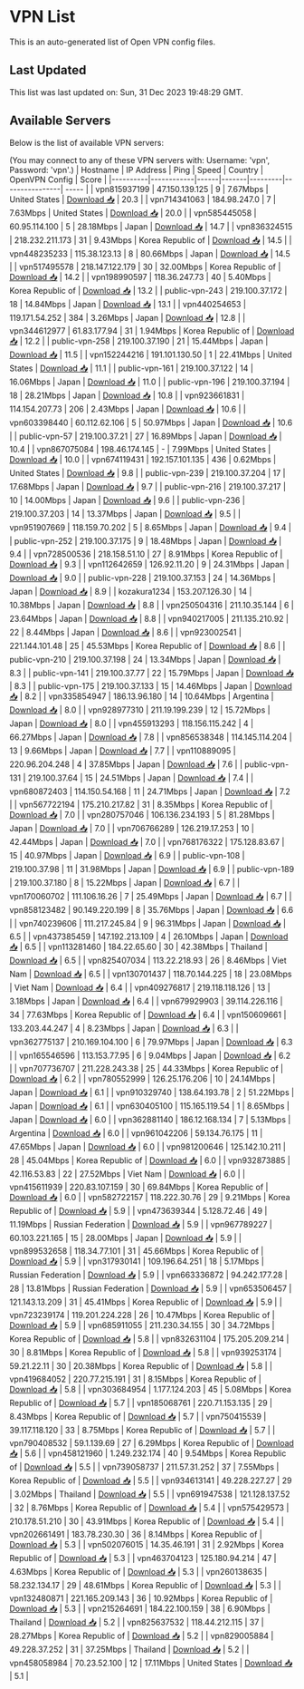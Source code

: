 # VPN List

This is an auto-generated list of Open VPN config files.

## Last Updated

This list was last updated on: Sun, 31 Dec 2023 19:48:29 GMT.

## Available Servers

Below is the list of available VPN servers:

(You may connect to any of these VPN servers with: Username: 'vpn', Password: 'vpn'.)
| Hostname | IP Address | Ping | Speed | Country | OpenVPN Config | Score |
|----------|------------|------|-------|---------|----------------| ----- |
| vpn815937199 | 47.150.139.125 | 9 | 7.67Mbps | United States | [Download 📥](./configs/server_0_US.ovpn) | 20.3 |
| vpn714341063 | 184.98.247.0 | 7 | 7.63Mbps | United States | [Download 📥](./configs/server_1_US.ovpn) | 20.0 |
| vpn585445058 | 60.95.114.100 | 5 | 28.18Mbps | Japan | [Download 📥](./configs/server_2_JP.ovpn) | 14.7 |
| vpn836324515 | 218.232.211.173 | 31 | 9.43Mbps | Korea Republic of | [Download 📥](./configs/server_3_KR.ovpn) | 14.5 |
| vpn448235233 | 115.38.123.13 | 8 | 80.66Mbps | Japan | [Download 📥](./configs/server_4_JP.ovpn) | 14.5 |
| vpn517495578 | 218.147.122.179 | 30 | 32.00Mbps | Korea Republic of | [Download 📥](./configs/server_5_KR.ovpn) | 14.2 |
| vpn198990597 | 118.36.247.73 | 40 | 5.40Mbps | Korea Republic of | [Download 📥](./configs/server_6_KR.ovpn) | 13.2 |
| public-vpn-243 | 219.100.37.172 | 18 | 14.84Mbps | Japan | [Download 📥](./configs/server_7_JP.ovpn) | 13.1 |
| vpn440254653 | 119.171.54.252 | 384 | 3.26Mbps | Japan | [Download 📥](./configs/server_8_JP.ovpn) | 12.8 |
| vpn344612977 | 61.83.177.94 | 31 | 1.94Mbps | Korea Republic of | [Download 📥](./configs/server_9_KR.ovpn) | 12.2 |
| public-vpn-258 | 219.100.37.190 | 21 | 15.44Mbps | Japan | [Download 📥](./configs/server_10_JP.ovpn) | 11.5 |
| vpn152244216 | 191.101.130.50 | 1 | 22.41Mbps | United States | [Download 📥](./configs/server_11_US.ovpn) | 11.1 |
| public-vpn-161 | 219.100.37.122 | 14 | 16.06Mbps | Japan | [Download 📥](./configs/server_12_JP.ovpn) | 11.0 |
| public-vpn-196 | 219.100.37.194 | 18 | 28.21Mbps | Japan | [Download 📥](./configs/server_13_JP.ovpn) | 10.8 |
| vpn923661831 | 114.154.207.73 | 206 | 2.43Mbps | Japan | [Download 📥](./configs/server_14_JP.ovpn) | 10.6 |
| vpn603398440 | 60.112.62.106 | 5 | 50.97Mbps | Japan | [Download 📥](./configs/server_15_JP.ovpn) | 10.6 |
| public-vpn-57 | 219.100.37.21 | 27 | 16.89Mbps | Japan | [Download 📥](./configs/server_16_JP.ovpn) | 10.4 |
| vpn867075084 | 198.46.174.145 | - | 7.99Mbps | United States | [Download 📥](./configs/server_17_US.ovpn) | 10.0 |
| vpn674119431 | 192.157.101.135 | 436 | 0.62Mbps | United States | [Download 📥](./configs/server_18_US.ovpn) | 9.8 |
| public-vpn-239 | 219.100.37.204 | 17 | 17.68Mbps | Japan | [Download 📥](./configs/server_19_JP.ovpn) | 9.7 |
| public-vpn-216 | 219.100.37.217 | 10 | 14.00Mbps | Japan | [Download 📥](./configs/server_20_JP.ovpn) | 9.6 |
| public-vpn-236 | 219.100.37.203 | 14 | 13.37Mbps | Japan | [Download 📥](./configs/server_21_JP.ovpn) | 9.5 |
| vpn951907669 | 118.159.70.202 | 5 | 8.65Mbps | Japan | [Download 📥](./configs/server_22_JP.ovpn) | 9.4 |
| public-vpn-252 | 219.100.37.175 | 9 | 18.48Mbps | Japan | [Download 📥](./configs/server_23_JP.ovpn) | 9.4 |
| vpn728500536 | 218.158.51.10 | 27 | 8.91Mbps | Korea Republic of | [Download 📥](./configs/server_24_KR.ovpn) | 9.3 |
| vpn112642659 | 126.92.11.20 | 9 | 24.31Mbps | Japan | [Download 📥](./configs/server_25_JP.ovpn) | 9.0 |
| public-vpn-228 | 219.100.37.153 | 24 | 14.36Mbps | Japan | [Download 📥](./configs/server_26_JP.ovpn) | 8.9 |
| kozakura1234 | 153.207.126.30 | 14 | 10.38Mbps | Japan | [Download 📥](./configs/server_27_JP.ovpn) | 8.8 |
| vpn250504316 | 211.10.35.144 | 6 | 23.64Mbps | Japan | [Download 📥](./configs/server_28_JP.ovpn) | 8.8 |
| vpn940217005 | 211.135.210.92 | 22 | 8.44Mbps | Japan | [Download 📥](./configs/server_29_JP.ovpn) | 8.6 |
| vpn923002541 | 221.144.101.48 | 25 | 45.53Mbps | Korea Republic of | [Download 📥](./configs/server_30_KR.ovpn) | 8.6 |
| public-vpn-210 | 219.100.37.198 | 24 | 13.34Mbps | Japan | [Download 📥](./configs/server_31_JP.ovpn) | 8.3 |
| public-vpn-141 | 219.100.37.77 | 22 | 15.79Mbps | Japan | [Download 📥](./configs/server_32_JP.ovpn) | 8.3 |
| public-vpn-175 | 219.100.37.133 | 15 | 14.46Mbps | Japan | [Download 📥](./configs/server_33_JP.ovpn) | 8.2 |
| vpn335854947 | 186.13.96.180 | 14 | 10.64Mbps | Argentina | [Download 📥](./configs/server_34_AR.ovpn) | 8.0 |
| vpn928977310 | 211.19.199.239 | 12 | 15.72Mbps | Japan | [Download 📥](./configs/server_35_JP.ovpn) | 8.0 |
| vpn455913293 | 118.156.115.242 | 4 | 66.27Mbps | Japan | [Download 📥](./configs/server_36_JP.ovpn) | 7.8 |
| vpn856538348 | 114.145.114.204 | 13 | 9.66Mbps | Japan | [Download 📥](./configs/server_37_JP.ovpn) | 7.7 |
| vpn110889095 | 220.96.204.248 | 4 | 37.85Mbps | Japan | [Download 📥](./configs/server_38_JP.ovpn) | 7.6 |
| public-vpn-131 | 219.100.37.64 | 15 | 24.51Mbps | Japan | [Download 📥](./configs/server_39_JP.ovpn) | 7.4 |
| vpn680872403 | 114.150.54.168 | 11 | 24.71Mbps | Japan | [Download 📥](./configs/server_40_JP.ovpn) | 7.2 |
| vpn567722194 | 175.210.217.82 | 31 | 8.35Mbps | Korea Republic of | [Download 📥](./configs/server_41_KR.ovpn) | 7.0 |
| vpn280757046 | 106.136.234.193 | 5 | 81.28Mbps | Japan | [Download 📥](./configs/server_42_JP.ovpn) | 7.0 |
| vpn706766289 | 126.219.17.253 | 10 | 42.44Mbps | Japan | [Download 📥](./configs/server_43_JP.ovpn) | 7.0 |
| vpn768176322 | 175.128.83.67 | 15 | 40.97Mbps | Japan | [Download 📥](./configs/server_44_JP.ovpn) | 6.9 |
| public-vpn-108 | 219.100.37.98 | 11 | 31.98Mbps | Japan | [Download 📥](./configs/server_45_JP.ovpn) | 6.9 |
| public-vpn-189 | 219.100.37.180 | 8 | 15.22Mbps | Japan | [Download 📥](./configs/server_46_JP.ovpn) | 6.7 |
| vpn170060702 | 111.106.16.26 | 7 | 25.49Mbps | Japan | [Download 📥](./configs/server_47_JP.ovpn) | 6.7 |
| vpn858123482 | 90.149.220.199 | 8 | 35.76Mbps | Japan | [Download 📥](./configs/server_48_JP.ovpn) | 6.6 |
| vpn740239606 | 111.217.245.84 | 9 | 96.31Mbps | Japan | [Download 📥](./configs/server_49_JP.ovpn) | 6.5 |
| vpn437385459 | 147.192.213.109 | 4 | 26.10Mbps | Japan | [Download 📥](./configs/server_50_JP.ovpn) | 6.5 |
| vpn113281460 | 184.22.65.60 | 30 | 42.38Mbps | Thailand | [Download 📥](./configs/server_51_TH.ovpn) | 6.5 |
| vpn825407034 | 113.22.218.93 | 26 | 8.46Mbps | Viet Nam | [Download 📥](./configs/server_52_VN.ovpn) | 6.5 |
| vpn130701437 | 118.70.144.225 | 18 | 23.08Mbps | Viet Nam | [Download 📥](./configs/server_53_VN.ovpn) | 6.4 |
| vpn409276817 | 219.118.118.126 | 13 | 3.18Mbps | Japan | [Download 📥](./configs/server_54_JP.ovpn) | 6.4 |
| vpn679929903 | 39.114.226.116 | 34 | 77.63Mbps | Korea Republic of | [Download 📥](./configs/server_55_KR.ovpn) | 6.4 |
| vpn150609661 | 133.203.44.247 | 4 | 8.23Mbps | Japan | [Download 📥](./configs/server_56_JP.ovpn) | 6.3 |
| vpn362775137 | 210.169.104.100 | 6 | 79.97Mbps | Japan | [Download 📥](./configs/server_57_JP.ovpn) | 6.3 |
| vpn165546596 | 113.153.77.95 | 6 | 9.04Mbps | Japan | [Download 📥](./configs/server_58_JP.ovpn) | 6.2 |
| vpn707736707 | 211.228.243.38 | 25 | 44.33Mbps | Korea Republic of | [Download 📥](./configs/server_59_KR.ovpn) | 6.2 |
| vpn780552999 | 126.25.176.206 | 10 | 24.14Mbps | Japan | [Download 📥](./configs/server_60_JP.ovpn) | 6.1 |
| vpn910329740 | 138.64.193.78 | 2 | 51.22Mbps | Japan | [Download 📥](./configs/server_61_JP.ovpn) | 6.1 |
| vpn630405100 | 115.165.119.54 | 1 | 8.65Mbps | Japan | [Download 📥](./configs/server_62_JP.ovpn) | 6.0 |
| vpn362881140 | 186.12.168.134 | 7 | 5.13Mbps | Argentina | [Download 📥](./configs/server_63_AR.ovpn) | 6.0 |
| vpn961042206 | 59.134.76.175 | 11 | 47.65Mbps | Japan | [Download 📥](./configs/server_64_JP.ovpn) | 6.0 |
| vpn981200646 | 125.142.10.211 | 28 | 45.04Mbps | Korea Republic of | [Download 📥](./configs/server_65_KR.ovpn) | 6.0 |
| vpn932873885 | 42.116.53.83 | 22 | 27.52Mbps | Viet Nam | [Download 📥](./configs/server_66_VN.ovpn) | 6.0 |
| vpn415611939 | 220.83.107.159 | 30 | 69.84Mbps | Korea Republic of | [Download 📥](./configs/server_67_KR.ovpn) | 6.0 |
| vpn582722157 | 118.222.30.76 | 29 | 9.21Mbps | Korea Republic of | [Download 📥](./configs/server_68_KR.ovpn) | 5.9 |
| vpn473639344 | 5.128.72.46 | 49 | 11.19Mbps | Russian Federation | [Download 📥](./configs/server_69_RU.ovpn) | 5.9 |
| vpn967789227 | 60.103.221.165 | 15 | 28.00Mbps | Japan | [Download 📥](./configs/server_70_JP.ovpn) | 5.9 |
| vpn899532658 | 118.34.77.101 | 31 | 45.66Mbps | Korea Republic of | [Download 📥](./configs/server_71_KR.ovpn) | 5.9 |
| vpn317930141 | 109.196.64.251 | 18 | 5.17Mbps | Russian Federation | [Download 📥](./configs/server_72_RU.ovpn) | 5.9 |
| vpn663336872 | 94.242.177.28 | 28 | 13.81Mbps | Russian Federation | [Download 📥](./configs/server_73_RU.ovpn) | 5.9 |
| vpn653506457 | 121.143.13.209 | 31 | 45.41Mbps | Korea Republic of | [Download 📥](./configs/server_74_KR.ovpn) | 5.9 |
| vpn723239174 | 119.201.224.228 | 26 | 10.47Mbps | Korea Republic of | [Download 📥](./configs/server_75_KR.ovpn) | 5.9 |
| vpn685911055 | 211.230.34.155 | 30 | 34.72Mbps | Korea Republic of | [Download 📥](./configs/server_76_KR.ovpn) | 5.8 |
| vpn832631104 | 175.205.209.214 | 30 | 8.81Mbps | Korea Republic of | [Download 📥](./configs/server_77_KR.ovpn) | 5.8 |
| vpn939253174 | 59.21.22.11 | 30 | 20.38Mbps | Korea Republic of | [Download 📥](./configs/server_78_KR.ovpn) | 5.8 |
| vpn419684052 | 220.77.215.191 | 31 | 8.15Mbps | Korea Republic of | [Download 📥](./configs/server_79_KR.ovpn) | 5.8 |
| vpn303684954 | 1.177.124.203 | 45 | 5.08Mbps | Korea Republic of | [Download 📥](./configs/server_80_KR.ovpn) | 5.7 |
| vpn185068761 | 220.71.153.135 | 29 | 8.43Mbps | Korea Republic of | [Download 📥](./configs/server_81_KR.ovpn) | 5.7 |
| vpn750415539 | 39.117.118.120 | 33 | 8.75Mbps | Korea Republic of | [Download 📥](./configs/server_82_KR.ovpn) | 5.7 |
| vpn790408532 | 59.1.139.69 | 27 | 6.29Mbps | Korea Republic of | [Download 📥](./configs/server_83_KR.ovpn) | 5.6 |
| vpn458121960 | 1.249.232.174 | 40 | 9.54Mbps | Korea Republic of | [Download 📥](./configs/server_84_KR.ovpn) | 5.5 |
| vpn739058737 | 211.57.31.252 | 37 | 7.55Mbps | Korea Republic of | [Download 📥](./configs/server_85_KR.ovpn) | 5.5 |
| vpn934613141 | 49.228.227.27 | 29 | 3.02Mbps | Thailand | [Download 📥](./configs/server_86_TH.ovpn) | 5.5 |
| vpn691947538 | 121.128.137.52 | 32 | 8.76Mbps | Korea Republic of | [Download 📥](./configs/server_87_KR.ovpn) | 5.4 |
| vpn575429573 | 210.178.51.210 | 30 | 43.91Mbps | Korea Republic of | [Download 📥](./configs/server_88_KR.ovpn) | 5.4 |
| vpn202661491 | 183.78.230.30 | 36 | 8.14Mbps | Korea Republic of | [Download 📥](./configs/server_89_KR.ovpn) | 5.3 |
| vpn502076015 | 14.35.46.191 | 31 | 2.92Mbps | Korea Republic of | [Download 📥](./configs/server_90_KR.ovpn) | 5.3 |
| vpn463704123 | 125.180.94.214 | 47 | 4.63Mbps | Korea Republic of | [Download 📥](./configs/server_91_KR.ovpn) | 5.3 |
| vpn260138635 | 58.232.134.17 | 29 | 48.61Mbps | Korea Republic of | [Download 📥](./configs/server_92_KR.ovpn) | 5.3 |
| vpn132480871 | 221.165.209.143 | 36 | 10.92Mbps | Korea Republic of | [Download 📥](./configs/server_93_KR.ovpn) | 5.3 |
| vpn215264691 | 184.22.100.159 | 38 | 6.90Mbps | Thailand | [Download 📥](./configs/server_94_TH.ovpn) | 5.2 |
| vpn825637532 | 118.44.212.115 | 37 | 28.27Mbps | Korea Republic of | [Download 📥](./configs/server_95_KR.ovpn) | 5.2 |
| vpn829005884 | 49.228.37.252 | 31 | 37.25Mbps | Thailand | [Download 📥](./configs/server_96_TH.ovpn) | 5.2 |
| vpn458058984 | 70.23.52.100 | 12 | 17.11Mbps | United States | [Download 📥](./configs/server_97_US.ovpn) | 5.1 |
